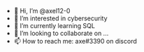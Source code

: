 - 👋 Hi, I’m @axel12-0
- 👀 I’m interested in cybersecurity
- 🌱 I’m currently learning SQL
- 💞️ I’m looking to collaborate on ...
- 📫 How to reach me: axe#3390 on discord

<!---
axel12-0/axel12-0 is a ✨ special ✨ repository because its `README.md` (this file) appears on your GitHub profile.
You can click the Preview link to take a look at your changes.
--->
